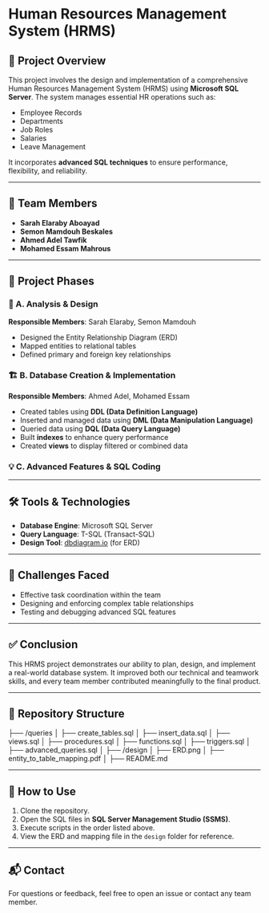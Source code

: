 # Human Resources Management System (HRMS)

## 📘 Project Overview
This project involves the design and implementation of a comprehensive Human Resources Management System (HRMS) using **Microsoft SQL Server**. The system manages essential HR operations such as:

- Employee Records
- Departments
- Job Roles
- Salaries
- Leave Management

It incorporates **advanced SQL techniques** to ensure performance, flexibility, and reliability.

---

## 👥 Team Members

- **Sarah Elaraby Aboayad**
- **Semon Mamdouh Beskales**
- **Ahmed Adel Tawfik**
- **Mohamed Essam Mahrous**

---

## 🔄 Project Phases

### 📐 A. Analysis & Design  
**Responsible Members**: Sarah Elaraby, Semon Mamdouh  
- Designed the Entity Relationship Diagram (ERD)  
- Mapped entities to relational tables  
- Defined primary and foreign key relationships  

### 🏗️ B. Database Creation & Implementation  
**Responsible Members**: Ahmed Adel, Mohamed Essam  
- Created tables using **DDL (Data Definition Language)**  
- Inserted and managed data using **DML (Data Manipulation Language)**  
- Queried data using **DQL (Data Query Language)**  
- Built **indexes** to enhance query performance  
- Created **views** to display filtered or combined data  

### 💡 C. Advanced Features & SQL Coding

---

## 🛠️ Tools & Technologies

- **Database Engine**: Microsoft SQL Server  
- **Query Language**: T-SQL (Transact-SQL)  
- **Design Tool**: [dbdiagram.io](https://dbdiagram.io) (for ERD)

---

## 🚧 Challenges Faced

- Effective task coordination within the team  
- Designing and enforcing complex table relationships  
- Testing and debugging advanced SQL features

---

## ✅ Conclusion

This HRMS project demonstrates our ability to plan, design, and implement a real-world database system. It improved both our technical and teamwork skills, and every team member contributed meaningfully to the final product.

---

## 📂 Repository Structure
├── /queries │ ├── create_tables.sql │ ├── insert_data.sql │ ├── views.sql │ ├── procedures.sql │ ├── functions.sql │ ├── triggers.sql │ ├── advanced_queries.sql │ ├── /design │ ├── ERD.png │ ├── entity_to_table_mapping.pdf │ ├── README.md

---

## 📎 How to Use

1. Clone the repository.
2. Open the SQL files in **SQL Server Management Studio (SSMS)**.
3. Execute scripts in the order listed above.
4. View the ERD and mapping file in the `design` folder for reference.

---

## 📬 Contact

For questions or feedback, feel free to open an issue or contact any team member.
